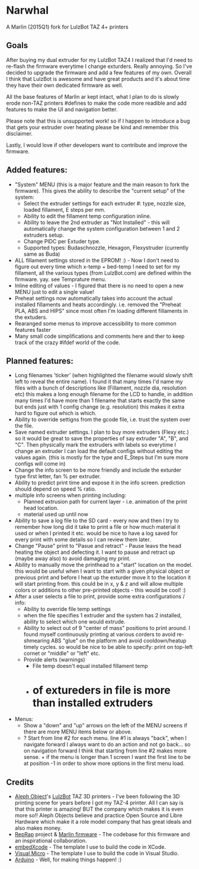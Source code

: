 # Narwhal
A Marlin (2015Q1) fork for LulzBot TAZ 4+ printers

## Goals
After buying my dual extruder for my LulzBot TAZ4 I realized that I'd need to re-flash the firmware everytime I change exturders. Really annoying. So I've decided to upgrade the firmware and add a few features of my own. Overall I think that LulzBot is awesome and have great products and it's about time they have their own dedicated firmware as well.

All the base features of Marlin ar kept intact, what I plan to do is slowly erode non-TAZ printers #defines to make the code more readible and add features to make the UI and navigation better.

Please note that this is unsupported work! so if I happen to introduce a bug that gets your extruder over heating please be kind and remember this disclaimer.

Lastly, I would love if other developers want to contribute and improve the firmware. 

## Added features:
  - "System" MENU (this is a major feature and the main reason to fork the firmware). This gives the ability to describe the "current setup" of the system:
    - Select the extruder settings for each extruder #: type, nozzle size, loaded fillament, E steps per mm.
    - Ability to edit the fillament temp configuration inline.
    - Ability to leave the 2nd extruder as "Not Installed" - this will automatically change the system configuration between 1 and 2 extruders setup.
    - Change PIDC per Extuder type.
    - Supported types: Budaschnozzle, Hexagon, Flexystruder (currently same as Buda)
  - ALL fillament settings stored in the EPROM! :) - Now I don't need to figure out every time which x-temp + bed-temp I need to set for my fillament, all the various types (from LulzBot.com) are defined within the firmware. yay. see Temprature menu.
  - Inline editing of values -  I figured that there is no need to open a new MENU just to edit a single value!
  - Preheat settings now automatically takes into account the actual installed fillaments and heats accordingly. i.e. removed the "Preheat PLA, ABS and HIPS" since most often I'm loading different fillaments in the extuders.
  - Rearanged some menus to improve accessibility to more common features faster
  - Many small code simplifications and comments here and ther to keep track of the crazy #ifdef world of the code.
  
## Planned features:
  - Long filenames 'ticker' (when highlighted the filename would slowly shift left to reveal the entire name). I found it that many times I'd name my files with a bunch of descriptions like (Fillament, nozzle dia, resolution etc) this makes a long enough filename for the LCD to handle, in addition many times I'd have more than 1 filename that starts exactly the same but ends just with 1 config change (e.g. resolution) this makes it extra hard to figure out which is which.
  - Ability to override settigns from the gcode file, i.e. trust the system over the file.
  - Save named extruder settings. I plan to buy more extruders (Flexy etc.) so it would be great to save the properties of say extruder "A", "B", and "C". Then physically mark the extruders with labels so everytime I change an extruder I can load the default configs without editing the values again. (this is mostly for the type and E_Steps but I'm sure more configs will come in)
  - Change the info screen to be more friendly and include the exturder type first letter, fan % per extruder.
  - Ability to predict print time and expose it in the info screen. prediction should depend on speed % ratio.
  - multiple info screens when printing including:
    - Planned extrusion path for current layer - i.e. animation of the print head location.
    - material used up until now
  - Ability to save a log file to the SD card - every now and then I try to remember how long did it take to print a file or how much material it used or when I printed it etc. would be nice to have a log saved for every print with some details so I can review them later.
  - Change "Pause" print to "Pasue and retract" - Pause leavs the head heating the object and defecting it. I want to pause and retract up (maybe away also) to avoid damaging my print.
  - Ability to manually move the printhead to a "start" location on the model. this would be useful when I want to start with a given physical object or previous print and before I heat up the exturder move it to the location it will start printing from. this could be in x, y & z and will allow multiple colors or additions to other pre-printed objects - this would be cool! :)
  - After a user selects a file to print, provide some extra configurations / info:
    - Ability to override file temp settings
    - when the file specifies 1 extruder and the system has 2 installed, ability to select which one would extrude. 
    - Ability to select out of 9 "center of mass" positions to print around. I found myself continuously printing at various corders to avoid re-shmearing ABS "glue" on the platform and avoid cooldown/heatup timely cycles. so would be nice to be able to specify: print on top-left cornet or "middle" or "left" etc.
    - Provide alerts (warnings)
      - File temp doesn't equal installed fillament temp
      - # of extureders in file is more than installed extruders
  - Menus:
    - Show a "down" and "up" arrows on the left of the MENU screens if there are more MENU items below or above.
    - ? Start from line #2 for each menu. line #1 is always "back", when I navigate forward I always want to do an action and not go back... so on navigation forward I think that starting from line #2 makes more sense. + if the menu is longer than 1 screen I want the first line to be at position -1 in order to show more options in the first menu load.

## Credits
- [Aleph Object](https://www.alephobjects.com)'s [LulzBot](https://www.lulzbot.com) TAZ 3D printers - I've been following the 3D printing scene for years before I got my TAZ-4 printer. All I can say is that this printer is amazing! BUT the company which makes it is even more so!! Aleph Objects believe and practice Open Source and Libre Hardware which make it a role model company that has great ideals and also makes money.
- [RepRap](http://reprap.org) project & [Marlin firmware](https://github.com/MarlinFirmware/Marlin) - The codebase for this firmware and an inspirational collaboration.
- [embedXcode](http://embedxcode.weebly.com) - The template I use to build the code in XCode.
- [Visual Micro](http://www.visualmicro.com) - The template I use to build the code in Visual Studio.
- [Arduino](http://www.arduino.cc) - Well, for making things happen! :)
